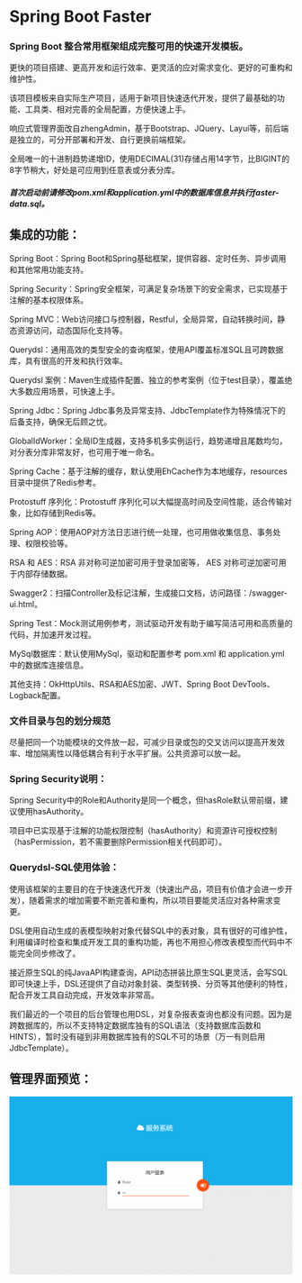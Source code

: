 # Spring Boot Faster
### Spring Boot 整合常用框架组成完整可用的快速开发模板。
更快的项目搭建、更高开发和运行效率、更灵活的应对需求变化、更好的可重构和维护性。  
  
该项目模板来自实际生产项目，适用于新项目快速迭代开发，提供了最基础的功能、工具类、相对完善的全局配置，方便快速上手。  
  
响应式管理界面改自zhengAdmin，基于Bootstrap、JQuery、Layui等，前后端是独立的，可分开部署和开发、自行更换前端框架。  
  
全局唯一的十进制趋势递增ID，使用DECIMAL(31)存储占用14字节，比BIGINT的8字节稍大，好处是可应用到任意表或分表分库。  
  
##### 首次启动前请修改pom.xml和application.yml中的数据库信息并执行faster-data.sql。  

## 集成的功能：
Spring Boot：Spring Boot和Spring基础框架，提供容器、定时任务、异步调用和其他常用功能支持。  
  
Spring Security：Spring安全框架，可满足复杂场景下的安全需求，已实现基于注解的基本权限体系。  
  
Spring MVC：Web访问接口与控制器，Restful，全局异常，自动转换时间，静态资源访问，动态国际化支持等。  
  
Querydsl：通用高效的类型安全的查询框架，使用API覆盖标准SQL且可跨数据库，具有很高的开发和执行效率。  
  
Querydsl 案例：Maven生成插件配置、独立的参考案例（位于test目录），覆盖绝大多数应用场景，可快速上手。  
  
Spring Jdbc：Spring Jdbc事务及异常支持、JdbcTemplate作为特殊情况下的后备支持，确保无后顾之忧。  
  
GlobalIdWorker：全局ID生成器，支持多机多实例运行，趋势递增且尾数均匀，对分表分库非常友好，也可用于唯一命名。  
  
Spring Cache：基于注解的缓存，默认使用EhCache作为本地缓存，resources目录中提供了Redis参考。  
  
Protostuff 序列化：Protostuff 序列化可以大幅提高时间及空间性能，适合传输对象，比如存储到Redis等。  
  
Spring AOP：使用AOP对方法日志进行统一处理，也可用做收集信息、事务处理、权限校验等。  
  
RSA 和 AES：RSA 非对称可逆加密可用于登录加密等， AES 对称可逆加密可用于内部存储数据。  
  
Swagger2：扫描Controller及标记注解，生成接口文档，访问路径：/swagger-ui.html。  
  
Spring Test：Mock测试用例参考，测试驱动开发有助于编写简洁可用和高质量的代码，并加速开发过程。 
   
MySql数据库：默认使用MySql，驱动和配置参考 pom.xml 和 application.yml 中的数据库连接信息。  
  
其他支持：OkHttpUtils、RSA和AES加密、JWT、Spring Boot DevTools、Logback配置。  

### 文件目录与包的划分规范
尽量把同一个功能模块的文件放一起，可减少目录或包的交叉访问以提高开发效率、增加隔离性以降低耦合有利于水平扩展。公共资源可以放一起。

### Spring Security说明：
Spring Security中的Role和Authority是同一个概念，但hasRole默认带前缀，建议使用hasAuthority。  
  
项目中已实现基于注解的功能权限控制（hasAuthority）和资源许可授权控制（hasPermission，若不需要删除Permission相关代码即可）。  

### Querydsl-SQL使用体验：
使用该框架的主要目的在于快速迭代开发（快速出产品，项目有价值才会进一步开发），随着需求的增加需要不断完善和重构，所以项目要能灵活应对各种需求变更。  
  
DSL使用自动生成的表模型映射对象代替SQL中的表对象，具有很好的可维护性，利用编译时检查和集成开发工具的重构功能，再也不用担心修改表模型而代码中不能完全同步修改了。  
  
接近原生SQL的纯JavaAPI构建查询，API动态拼装比原生SQL更灵活，会写SQL即可快速上手，DSL还提供了自动对象封装、类型转换、分页等其他便利的特性，配合开发工具自动完成，开发效率非常高。  
  
我们最近的一个项目的后台管理也用DSL，对复杂报表查询也都没有问题。因为是跨数据库的，所以不支持特定数据库独有的SQL语法（支持数据库函数和HINTS），暂时没有碰到非用数据库独有的SQL不可的场景（万一有则启用JdbcTemplate）。  

## 管理界面预览：
![image](https://github.com/ewingtsai/spring-boot-faster/raw/master/screens/home.gif)  
